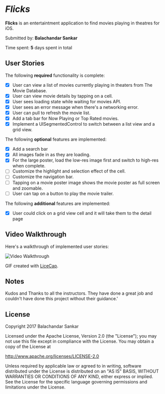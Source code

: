 # *Flicks*

**Flicks** is an entertaintment application to find movies playing in theatres for iOS.

Submitted by: **Balachandar Sankar**

Time spent: **5** days spent in total

## User Stories

The following **required** functionality is complete:

* [x] User can view a list of movies currently playing in theaters from The Movie Database.
* [x] User can view movie details by tapping on a cell.
* [x] User sees loading state while waiting for movies API. 
* [x] User sees an error message when there's a networking error.  
* [x] User can pull to refresh the movie list.
* [x] Add a tab bar for Now Playing or Top Rated movies. 
* [x] Implement a UISegmentedControl to switch between a list view and a grid view.

The following **optional** features are implemented:
* [x] Add a search bar
* [x] All images fade in as they are loading.
* [x] For the large poster, load the low-res image first and switch to high-res when complete.
* [ ] Customize the highlight and selection effect of the cell.
* [ ] Customize the navigation bar.
* [ ] Tapping on a movie poster image shows the movie poster as full screen and zoomable. 
* [ ] User can tap on a button to play the movie trailer.

The following **additional** features are implemented:

- [x] User could click on a grid view cell and it will take them to the detail page

## Video Walkthrough 

Here's a walkthrough of implemented user stories:

<img src='https://raw.githubusercontent.com/bala-sankar/Flicks/master/flicks_v2.gif' title='Video Walkthrough' width='' alt='Video Walkthrough' />

GIF created with [LiceCap](http://www.cockos.com/licecap/).

## Notes

Kudos and Thanks to all the instructors. They have done a great job and couldn't have done this project without their guidance.'

## License

Copyright 2017 Balachandar Sankar

Licensed under the Apache License, Version 2.0 (the "License");
you may not use this file except in compliance with the License.
You may obtain a copy of the License at

http://www.apache.org/licenses/LICENSE-2.0

Unless required by applicable law or agreed to in writing, software
distributed under the License is distributed on an "AS IS" BASIS,
WITHOUT WARRANTIES OR CONDITIONS OF ANY KIND, either express or implied.
See the License for the specific language governing permissions and
limitations under the License.
